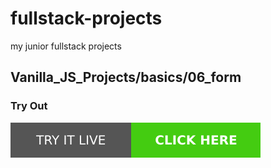 # fullstack-projects
my junior fullstack projects
## Vanilla_JS_Projects/basics/06_form

### Try Out
<a href="https://marslinoed.github.io/fullstack-projects/Vanilla_JS_Projects/basics/06_form" target="_blank">
  <img src="../../../assets/icons/try-it-out.svg" alt="Try it live"> 
</a>
